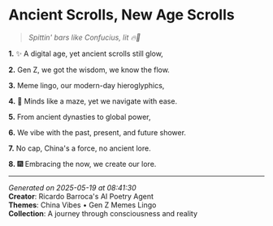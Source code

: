# Ancient Scrolls, New Age Scrolls

> *Spittin' bars like Confucius, lit 🔥📜*

**1.** ✨ A digital age, yet ancient scrolls still glow,


**2.** Gen Z, we got the wisdom, we know the flow.


**3.** Meme lingo, our modern-day hieroglyphics,


**4.** 🧠 Minds like a maze, yet we navigate with ease.


**5.** From ancient dynasties to global power,


**6.** We vibe with the past, present, and future shower.


**7.** No cap, China's a force, no ancient lore.


**8.** 🎆 Embracing the now, we create our lore.



---

*Generated on 2025-05-19 at 08:41:30*  
**Creator**: Ricardo Barroca's AI Poetry Agent  
**Themes**: China Vibes • Gen Z Memes Lingo  
**Collection**: A journey through consciousness and reality
